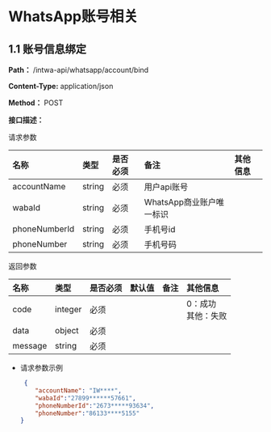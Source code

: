 # WhatsApp账号相关

## 1.1 账号信息绑定

**Path：** /intwa-api/whatsapp/account/bind

**Content-Type:** application/json

**Method：** POST

**接口描述：**

请求参数

| 名称          | 类型      | 是否必须 | 备注               | 其他信息 |
| :---------- | :------ | :--- | :--------------- | :--- |
| accountName    | string  | 必须   | 用户api账号          |      |
| wabaId         | string  | 必须   | WhatsApp商业账户唯一标识 |      |
| phoneNumberId  | string  | 必须   | 手机号id          |      |
| phoneNumber    | string  | 必须   | 手机号码         |      |

&#x20;返回参数

| 名称      | 类型      | 是否必须 | 默认值 | 备注 | 其他信息       |
| :------ | :------ | :--- | :-- | :- | :--------- |
| code    | integer | 必须   |     |    | 0：成功<br/>其他：失败 |
| data    | object  | 必须   |     |    |            |
| message | string  | 必须   |     |    |            |

*   请求参数示例

    ```json
     {
        "accountName": "IW****",
        "wabaId":"27899******57661",
        "phoneNumberId":"2673*****93634",
        "phoneNumber":"86133****5155"
    }
    ```
